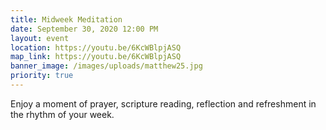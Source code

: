 ```yaml
---
title: Midweek Meditation
date: September 30, 2020 12:00 PM
layout: event
location: https://youtu.be/6KcWBlpjASQ
map_link: https://youtu.be/6KcWBlpjASQ
banner_image: /images/uploads/matthew25.jpg
priority: true
---
```

Enjoy a moment of prayer, scripture reading, reflection and refreshment in the rhythm of your week.